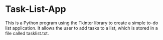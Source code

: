 # Task-List-App
This is a Python program using the Tkinter library to create a simple to-do list  application. It allows the user to add tasks to a list,  which is stored in a file called tasklist.txt.
